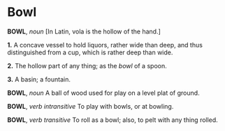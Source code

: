 # Bowl

**BOWL**, _noun_ \[In Latin, vola is the hollow of the hand.\]

**1.** A concave vessel to hold liquors, rather wide than deep, and thus distinguished from a cup, which is rather deep than wide.

**2.** The hollow part of any thing; as the _bowl_ of a spoon.

**3.** A basin; a fountain.

**BOWL**, _noun_ A ball of wood used for play on a level plat of ground.

**BOWL**, _verb intransitive_ To play with bowls, or at bowling.

**BOWL**, _verb transitive_ To roll as a bowl; also, to pelt with any thing rolled.